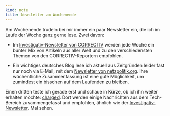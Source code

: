 ```yaml
---
kind: note
title: Newsletter am Wochenende
---
```


Am Wochenende trudeln bei mir immer ein paar Newsletter ein, die ich im Laufe
der Woche ganz gerne lese. Zwei davon:

* Im [Investigativ-Newsletter von CORRECTIV][correctiv] werden jede Woche ein
  bunter Mix von Artikeln aus aller Welt und zu den verschiedensten Themen von
  den CORRECTIV-Reportern empfohlen.

* Ein wichtiges deutsches Blog lese ich aktuell aus Zeitgründen leider fast nur
  noch via E-Mail, mit dem [Newsletter von netzpolitik.org][nporg]. Ihre
  wöchentliche Zusammenfassung ist eine gute Möglichkeit, um zumindest ein
  bisschen auf dem Laufenden zu bleiben.

Einen dritten teste ich gerade erst und schaue in Kürze, ob ich ihn weiter
erhalten möchte: [charged][]. Dort werden einige Nachrichten aus dem
Tech-Bereich zusammengefasst und empfohlen, ähnlich wie der
[Investigativ-Newsletter][correctiv]. Mal sehen.

[correctiv]: https://correctiv.org/correctiv/newsletter/abo/investigativ/
[nporg]: https://netzpolitik.org/newsletter/
[charged]: http://char.gd/
